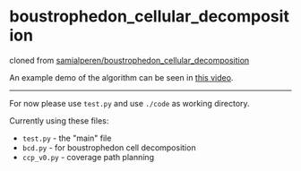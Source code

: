 # boustrophedon_cellular_decomposition
cloned from [samialperen/boustrophedon_cellular_decomposition](https://github.com/samialperen/boustrophedon_cellular_decomposition)

An example demo of the algorithm can be seen in [this video](https://www.youtube.com/watch?v=dCNSOVDi3Tc).

---

For now please use  `test.py` and use `./code` as working directory.

Currently using these files:
* `test.py` - the "main" file
* `bcd.py` - for boustrophedon cell decomposition
* `ccp_v0.py` - coverage path planning
